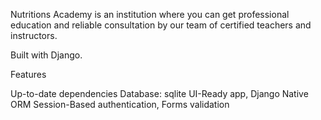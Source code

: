 Nutritions Academy is an institution where you can get professional education and reliable consultation by our team of certified teachers and instructors.

 Built with Django.


Features

Up-to-date dependencies
Database: sqlite
UI-Ready app, Django Native ORM
Session-Based authentication, Forms validation
